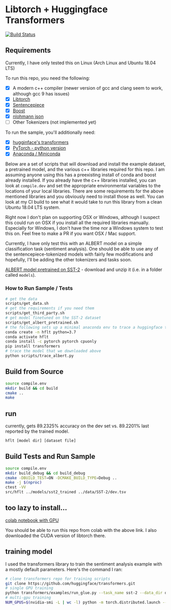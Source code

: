 # Libtorch + Huggingface Transformers

[![Build Status](https://travis-ci.org/dhpollack/huggingface_libtorch.svg?branch=master)](https://travis-ci.org/dhpollack/huggingface_libtorch)

## Requirements

Currently, I have only tested this on Linux (Arch Linux and Ubuntu 18.04 LTS)

To run this repo, you need the following:  

- [x] A modern c++ compiler (newer version of gcc and clang seem to work, although gcc 9 has issues)
- [x] [Libtorch](https://pytorch.org)  
- [x] [Sentencepiece](https://github.com/google/sentencepiece)  
- [x] [Boost](https://boost.org)  
- [x] [nlohmann json](https://github.com/nlohmann/json)  
- [ ] Other Tokenizers (not implemented yet)  

To run the sample, you'll additionally need:  

- [x] [hugginface's transformers](https://github.com/huggingface/transformers)  
- [x] [PyTorch - python version](https://pytorch.org)
- [x] [Anaconda / Miniconda](https://docs.conda.io/en/latest/miniconda.html)

Below are a set of scripts that will download and install the example dataset, a pretrained model, and the various c++ libraries required for this repo.  I am assuming anyone using this has a preexisting install of conda and boost already installed.  If you already have the c++ libraries installed, you can look at `compile.dev` and set the appropriate environmental variables to the locations of your local libraries.  There are some requirements for the above mentioned libraries and you obviously need to install those as well.  You can look at my CI build to see what it would take to run this library from a clean Ubuntu 18.04 LTS system.  

Right now I don't plan on supporting OSX or Windows, although I suspect this could run on OSX if you install all the required libraries manually.  Especially for Windows, I don't have the time nor a Windows system to test this on.  Feel free to make a PR if you want OSX / Mac support.  

Currently, I have only test this with an ALBERT model on a simple classification task (sentiment analysis).  One should be able to use any of the sentencepiece-tokenized models with fairly few modifications and hopefully, I'll be adding the other tokenizers and tasks soon.  

[ALBERT model pretrained on SST-2](https://drive.google.com/open?id=1i0rr-ogZ2MDYPpUMBsg-2PV7zVddivJ0) - download and unzip it (i.e. in a folder called `models`).  

### How to Run Sample / Tests

```sh
# get the data
scripts/get_data.sh
# get the requirements if you need them
scripts/get_third_party.sh
# get model finetuned on the SST-2 dataset
scripts/get_albert_pretrained.sh
# the following sets up a minimal anaconda env to trace a huggingface transformers model
conda create -n hflt python=3.7
conda activate hflt
conda install -c pytorch pytorch cpuonly
pip install transformers
# trace the model that we downloaded above
python scripts/trace_albert.py
```

## Build from Source

```sh
source compile.env
mkdir build && cd build
cmake ..
make
```

## run
currently, gets 89.2325% accuracy on the dev set vs. 89.2201% last reported by the trained model.

```sh
hflt [model dir] [dataset file]
```

## Build Tests and Run Sample

```sh
source compile.env
mkdir build_debug && cd build_debug
cmake -DBUILD_TEST=ON -DCMAKE_BUILD_TYPE=Debug ..
make -j $(nproc)
ctest -VV
src/hflt ../models/sst2_trained ../data/SST-2/dev.tsv
```

## too lazy to install...

[colab notebook with GPU](https://colab.research.google.com/drive/1TFZbXhiGBtcWVH3ir9Hb1gLGcJyxzTNS)

You should be able to run this repo from colab with the above link.  I also downloaded the CUDA version of libtorch there.

## training model

I used the transformers library to train the sentiment analysis example with a mostly default parameters.  Here's the command I ran:

```sh
# clone transformers repo for training scripts
git clone https://github.com/huggingface/transformers.git
# single GPU training
python transformers/examples/run_glue.py --task_name sst-2 --data_dir data/SST-2 --model_type albert --model_name_or_path albert-base-v1 --save_steps 5000 --output_dir output --do_train --do_eval --evaluate_during_training --per_gpu_train_batch_size 32 --overwrite_output_dir
# multi-gpu training
NUM_GPUS=$(nvidia-smi -L | wc -l) python -m torch.distributed.launch --nproc_per_node ${NUM_GPUS} transformers/examples/run_glue.py --task_name sst-2 --data_dir data/SST-2 --model_type albert --model_name_or_path albert-base-v1 --save_steps 5000 --output_dir output --do_train --do_eval --evaluate_during_training --per_gpu_train_batch_size 32 --overwrite_output_dir
```

